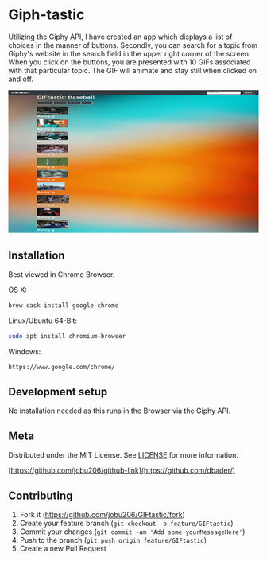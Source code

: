 # Giph-tastic
Utilizing the Giphy API, I have created an app which displays a list of choices in the manner of buttons. Secondly, you can search for a topic from Giphy's website in the search field in the upper right corner of the screen. When you click on the buttons, you are presented with 10 GIFs associated with that particular topic. The GIF will animate and stay still when clicked on and off.

![Screenshot](./assets/images/GIFtastic.png)

## Installation

Best viewed in Chrome Browser.

OS X:

```sh
brew cask install google-chrome
```

Linux/Ubuntu 64-Bit:

```sh
sudo apt install chromium-browser
```

Windows:

```sh
https://www.google.com/chrome/
```

## Development setup

No installation needed as this runs in the Browser via the Giphy API.

## Meta

Distributed under the MIT License. See [LICENSE](LICENSE) for more information.

[https://github.com/jobu206/github-link](https://github.com/dbader/)


## Contributing

1. Fork it (<https://github.com/jobu206/GIFtastic/fork>)
2. Create your feature branch (`git checkout -b feature/GIFtastic`)
3. Commit your changes (`git commit -am 'Add some yourMessageHere'`)
4. Push to the branch (`git push origin feature/GIFtastic`)
5. Create a new Pull Request


